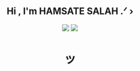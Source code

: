 
<div align="center">
<h2 align="center">Hi  ,  I'm HAMSATE SALAH  .ᐟ › </h2>

</div>




<div align="center">
  
  [![](https://img.shields.io/badge/-@r4ven.-%231DA1F2?style=flat-square&logo=twitter&logoColor=ffffff)](https://twitter.com/Salah_HT)
  [![](https://img.shields.io/badge/-@r4ven.-%23181717?style=flat-square&logo=github)](https://github.com/SalaHmT)
  <h1 align = "center">ッ</h1>
</div>





  


